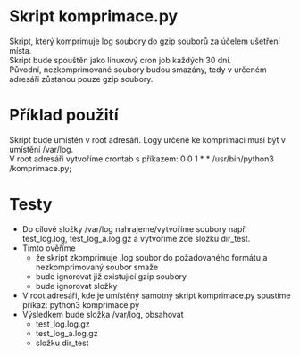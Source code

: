 # Skript komprimace.py
Skript, který komprimuje log soubory do gzip souborů za účelem ušetření místa.<br> 
Skript bude spouštěn jako linuxový cron job každých 30 dní. <br>
Původní, nezkomprimované soubory budou smazány, tedy v určeném adresáři zůstanou pouze gzip soubory.

# Příklad použití
Skript bude umístěn v root adresáři. Logy určené ke komprimaci musí být v umístění /var/log.<br>
V root adresáři vytvoříme crontab s příkazem: 0 0 1 * * /usr/bin/python3 /komprimace.py;

# Testy
* Do cílové složky /var/log nahrajeme/vytvoříme soubory např. test_log.log, test_log_a.log.gz a vytvoříme zde složku dir_test.
* Tímto ověříme
    * že skript zkomprimuje .log soubor do požadovaného formátu a nezkomprimovaný soubor smaže
    * bude ignorovat již existující gzip soubory
    * bude ignorovat složky
* V root adresáři, kde je umístěný samotný skript komprimace.py spustíme příkaz: python3 komprimace.py
* Výsledkem bude složka /var/log, obsahovat
    * test_log.log.gz
    * test_log_a.log.gz
    * složku dir_test

